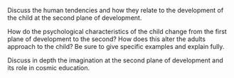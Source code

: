 
Discuss the human tendencies and how they relate to the development of the child at the second plane of development.

How do the psychological characteristics of the child change from the first plane of development to the second? How does this alter the adults approach to the child? Be sure to give specific examples and explain fully. 

Discuss in depth the imagination at the second plane of development and its role in cosmic education. 


